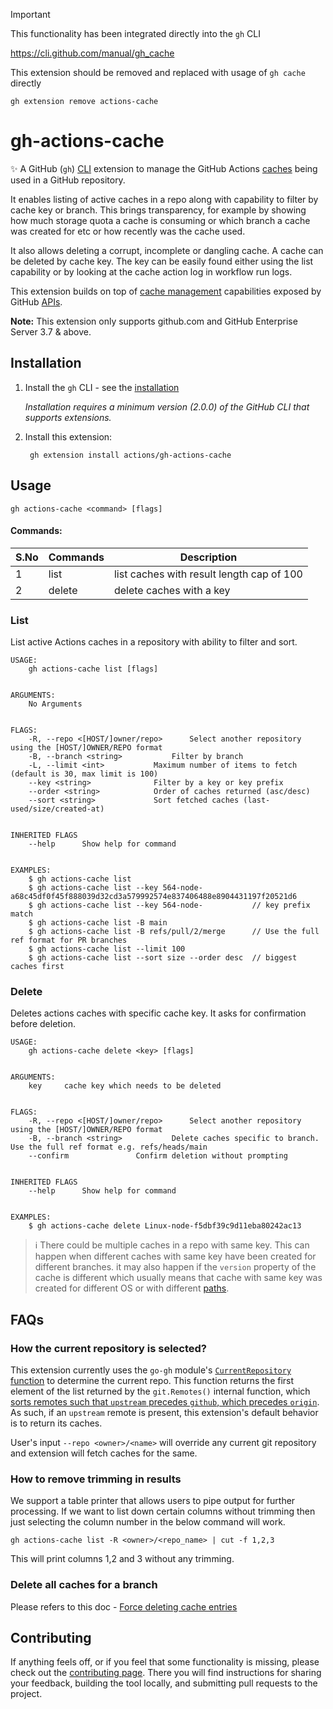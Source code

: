> [!IMPORTANT]
> This functionality has been integrated directly into the `gh` CLI
>
> https://cli.github.com/manual/gh_cache
>
> This extension should be removed and replaced with usage of `gh cache` directly
>
> `gh extension remove actions-cache`

# gh-actions-cache

✨ A GitHub (`gh`) [CLI](https://cli.github.com/) extension to manage the GitHub Actions [caches](https://docs.github.com/en/actions/using-workflows/caching-dependencies-to-speed-up-workflows) being used in a GitHub repository. 

It enables listing of active caches in a repo along with capability to filter by cache key or branch. This brings transparency, for example by showing how much storage quota a cache is consuming or which branch a cache was created for etc or how recently was the cache used.

It also allows deleting a corrupt, incomplete or dangling cache. A cache can be deleted by cache key. The key can be easily found either using the list capability or by looking at the cache action log in workflow run logs.

This extension builds on top of [cache management](https://docs.github.com/en/actions/using-workflows/caching-dependencies-to-speed-up-workflows#managing-caches) capabilities exposed by GitHub [APIs](https://docs.github.com/en/rest/actions/cache).

**Note:** This extension only supports github.com and GitHub Enterprise Server 3.7 & above.

## Installation

1. Install the `gh` CLI - see the [installation](https://github.com/cli/cli#installation)
   
   _Installation requires a minimum version (2.0.0) of the GitHub CLI that supports extensions._

2. Install this extension:

        gh extension install actions/gh-actions-cache

## Usage

    gh actions-cache <command> [flags]

#### Commands:

S.No  | Commands | Description
------------- | ------------- | -------------
1  | list | list caches with result length cap of 100
2  | delete | delete caches with a key

### List

List active Actions caches in a repository with ability to filter and sort.

``` 
USAGE:
	gh actions-cache list [flags]


ARGUMENTS:
	No Arguments


FLAGS:
	-R, --repo <[HOST/]owner/repo>		Select another repository using the [HOST/]OWNER/REPO format
	-B, --branch <string>			Filter by branch
	-L, --limit <int>			Maximum number of items to fetch (default is 30, max limit is 100)
	--key <string>				Filter by a key or key prefix
	--order <string>			Order of caches returned (asc/desc)
	--sort <string>				Sort fetched caches (last-used/size/created-at)


INHERITED FLAGS
	--help		Show help for command


EXAMPLES:
	$ gh actions-cache list
	$ gh actions-cache list --key 564-node-a68c45df0f45f888039d32cd3a579992574e837406488e8904431197f20521d6
	$ gh actions-cache list --key 564-node-           // key prefix match
	$ gh actions-cache list -B main
	$ gh actions-cache list -B refs/pull/2/merge      // Use the full ref format for PR branches
	$ gh actions-cache list --limit 100
	$ gh actions-cache list --sort size --order desc  // biggest caches first
```

### Delete 

Deletes actions caches with specific cache key. It asks for confirmation before deletion.

```
USAGE:
	gh actions-cache delete <key> [flags]


ARGUMENTS:
	key		cache key which needs to be deleted

	
FLAGS:
	-R, --repo <[HOST/]owner/repo>		Select another repository using the [HOST/]OWNER/REPO format
	-B, --branch <string>			Delete caches specific to branch. Use the full ref format e.g. refs/heads/main
	--confirm				Confirm deletion without prompting


INHERITED FLAGS
	--help		Show help for command
        

EXAMPLES:
	$ gh actions-cache delete Linux-node-f5dbf39c9d11eba80242ac13
```


> ℹ️ There could be multiple caches in a repo with same key. This can happen when different caches with same key have been created for different branches. it may also happen if the `version` property of the cache is different which usually means that cache with same key was created for different OS or with different [paths](https://github.com/actions/cache#inputs).

## FAQs

### How the current repository is selected?

This extension currently uses the `go-gh` module's [`CurrentRepository` function](https://github.com/actions/gh-actions-cache/blob/d3293b69e1c5bc17686d815ab2c64618618c95df/internal/utils.go#L26) to determine the current repo. This function returns the first element of the list returned by the `git.Remotes()` internal function, which [sorts remotes such that `upstream` precedes `github`, which precedes `origin`](https://github.com/cli/go-gh/blob/c2fc965daac88a8a38dd8af02f236095b5dd48f1/internal/git/remote.go#L30). As such, if an `upstream` remote is present, this extension's default behavior is to return its caches. 

User's input `--repo <owner>/<name>` will override any current git repository and extension will fetch caches for the same.

### How to remove trimming in results

We support a table printer that allows users to pipe output for further processing. If we want to list down certain columns without trimming then just selecting the column number in the below command will work.

`gh actions-cache list -R <owner>/<repo_name> | cut -f 1,2,3`

This will print columns 1,2 and 3 without any trimming.

### Delete all caches for a branch

Please refers to this doc - [Force deleting cache entries](https://docs.github.com/en/actions/using-workflows/caching-dependencies-to-speed-up-workflows#force-deleting-cache-entries)

## Contributing
If anything feels off, or if you feel that some functionality is missing, please check out the [contributing page](CONTRIBUTING.md). There you will find instructions for sharing your feedback, building the tool locally, and submitting pull requests to the project.
